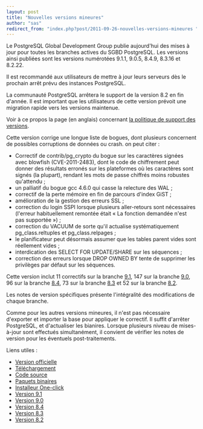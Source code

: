 ```yaml
---
layout: post
title: "Nouvelles versions mineures"
author: "sas"
redirect_from: "index.php?post/2011-09-26-nouvelles-versions-mineures "
---
```





<!--more-->


<p>

Le PostgreSQL Global Development Group publie aujourd'hui des mises à jour pour toutes les branches actives du SGBD PostgreSQL. Les versions ainsi publiées sont les versions numérotées 9.1.1, 9.0.5, 8.4.9, 8.3.16 et 8.2.22.

Il est recommandé aux utilisateurs de mettre à jour leurs serveurs dès le prochain arrêt prévu des instances PostgreSQL.

</p>

<p>La communauté PostgreSQL arrêtera le support de la version 8.2 en fin d'année. Il est important que les utilisateurs de cette version prévoit une migration rapide vers les versions maintenue.

Voir à ce propos la page (en anglais) concernant <a href="http://wiki.postgresql.org/wiki/PostgreSQL_Release_Support_Policy">la politique de support des versions</a>.

</p>

<p>

Cette version corrige une longue liste de bogues, dont plusieurs concernent de possibles corruptions de données ou crash. on peut citer&nbsp;:

</p>

<ul>

<li> Correctif de contrib/pg_crypto du bogue sur les caractères signées avec blowfish (CVE-2011-2483), dont le code de chiffrement peut donner des résultats erronés sur les plateformes où les caractères sont signés (la plupart), rendant les mots de passe chiffrés moins robustes qu'attendu&nbsp;;</li>

<li> un palliatif du bogue gcc 4.6.0 qui casse la relecture des WAL&nbsp;; </li>

<li> correctif de la perte mémoire en fin de parcours d'index GiST&nbsp;;</li>

<li> amélioration de la gestion des erreurs SSL&nbsp;;</li>

<li> correction du login SSPI lorsque plusieurs aller-retours sont nécessaires (l'erreur habituellement remontée était «&nbsp;La fonction demandée n'est pas supportée&nbsp;»)&nbsp;; </li>

<li> correction du VACUUM de sorte qu'il actualise systématiquement pg_class.reltuples et pg_class.relpages&nbsp;; </li>

<li> le planificateur peut désormais assumer que les tables parent vides sont réellement vides&nbsp;;</li>

<li> interdication des SELECT FOR UPDATE/SHARE sur les séquences&nbsp;; </li>

<li> correction des erreurs lorsque DROP OWNED BY tente de supprimer les privilèges par défaut sur les séquences. </li>

</ul>

<p>

Cette version inclut 11 correctifs sur la branche <a href="http://www.postgresql.org/docs/9.1/static/release-9-1-1.html">9.1</a>, 147 sur la branche <a href="http://www.postgresql.org/docs/9.1/static/release-9-0-5.html">9.0</a>, 96 sur la branche <a href="http://www.postgresql.org/docs/9.1/static/release-8-4-9.html">8.4</a>, 73 sur la branche <a href="http://www.postgresql.org/docs/9.1/static/release-8-3-16.html">8.3</a> et 52 sur la branche <a href="http://www.postgresql.org/docs/9.1/static/release-8-2-22.html">8.2</a>.

</p>

<p>

Les notes de version spécifiques présente l'intégralité des modifications de chaque branche.

Comme pour les autres versions mineures, il n'est pas nécessaire d'exporter et importer la base pour appliquer le correctif. Il suffit d'arrêter PostgreSQL, et d'actualiser les bianires. Lorsque plusieurs niveau de mises-à-jour sont effectués simultanément, il convient de vérifier les notes de version pour les éventuels post-traitements.

</p>

Liens utiles&nbsp;:

<ul>

<li> <a href="http://www.postgresql.org/about/news.1355">Version officielle</a></li>

<li> <a href="http://www.postgresql.org/download">Téléchargement</a></li>

<li> <a href="http://www.postgresql.org/ftp/source/">Code source</a></li>

<li> <a href="http://www.postgresql.org/ftp/binary/">Paquets binaires</a></li>

<li> <a href="http://www.enterprisedb.com/products/pgdownload.do">Installeur One-click</a></li>

<li> <a href="http://www.postgresql.org/docs/9.1/static/release-9-1-1.html">Version 9.1</a></li>

<li> <a href="http://www.postgresql.org/docs/9.1/static/release-9-0-5.html">Version 9.0</a></li>

<li> <a href="http://www.postgresql.org/docs/9.1/static/release-8-4-9.html">Version 8.4</a></li>

<li> <a href="http://www.postgresql.org/docs/9.1/static/release-8-3-16.html">Version 8.3</a></li>

<li> <a href="http://www.postgresql.org/docs/9.1/static/release-8-2-22.html">Version 8.2</a></li>

</ul>